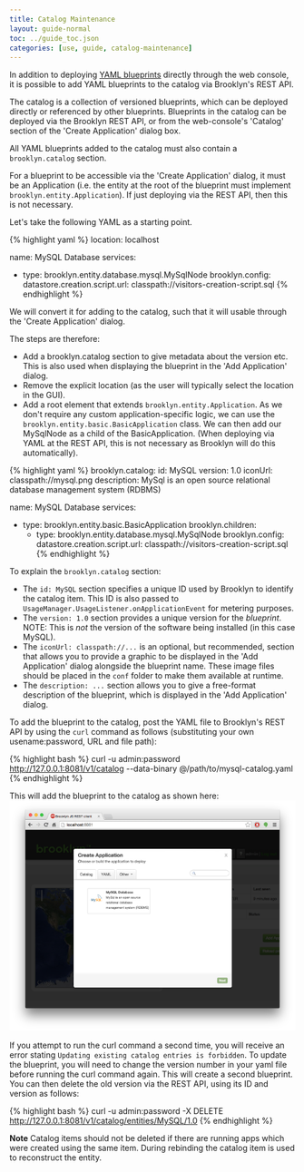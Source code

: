 ```yaml
---
title: Catalog Maintenance
layout: guide-normal
toc: ../guide_toc.json
categories: [use, guide, catalog-maintenance]
---
```


In addition to deploying [YAML blueprints](creating-yaml.md) directly through the web console, it is possible
to add YAML blueprints to the catalog via Brooklyn's REST API.

The catalog is a collection of versioned blueprints, which can be deployed directly or referenced 
by other blueprints.  Blueprints in the catalog can be deployed via the Brooklyn REST API, or from 
the web-console's 'Catalog' section of the 'Create Application' dialog box.

All YAML blueprints added to the catalog must also contain a `brooklyn.catalog` section. 

For a blueprint to be accessible via the 'Create Application' dialog, it must be an Application 
(i.e. the entity at the root of the blueprint must implement `brooklyn.entity.Application`).
If just deploying via the REST API, then this is not necessary.

<!--
TODO: Add section that explains how to add plain entities to the catalog and use them either from the App Wizard,
(and entity UI) or embed the catalog id + version in another YAML
-->

Let's take the following YAML as a starting point.

{% highlight yaml %}
location: localhost

name: MySQL Database
services:
- type: brooklyn.entity.database.mysql.MySqlNode
  brooklyn.config:
    datastore.creation.script.url: classpath://visitors-creation-script.sql
{% endhighlight %}

We will convert it for adding to the catalog, such that it will usable through the 
'Create Application' dialog.

The steps are therefore:

* Add a brooklyn.catalog section to give metadata about the version etc. This is also used 
  when displaying the blueprint in the 'Add Application' dialog.
* Remove the explicit location (as the user will typically select the location in the GUI).
* Add a root element that extends `brooklyn.entity.Application`. As we don't require any
  custom application-specific logic, we can use the `brooklyn.entity.basic.BasicApplication` 
  class. We can then add our MySqlNode as a child of the BasicApplication. 
  (When deploying via YAML at the REST API, this is not necessary as Brooklyn will do this 
  automatically).

{% highlight yaml %}
brooklyn.catalog:
  id: MySQL
  version: 1.0
  iconUrl: classpath://mysql.png
  description: MySql is an open source relational database management system (RDBMS)

name: MySQL Database
services:
- type: brooklyn.entity.basic.BasicApplication
  brooklyn.children:
  - type: brooklyn.entity.database.mysql.MySqlNode
    brooklyn.config:
      datastore.creation.script.url: classpath://visitors-creation-script.sql
{% endhighlight %}

<!--
TODO: Add documentation to explain that the brooklyn.catalog section can contain a libraries array, each item pointing to 
an OSGi bundle where the code for the blueprint is hosted. Every type from the blueprint will be searched for in the 
libraries first and then on the standard Brooklyn classpath.*
-->

To explain the `brooklyn.catalog` section:

- The `id: MySQL` section specifies a unique ID used by Brooklyn to identify the catalog item. This ID is also passed to 
`UsageManager.UsageListener.onApplicationEvent` for metering purposes.
- The `version: 1.0` section provides a unique version for the *blueprint*. NOTE: This is *not* the version of the software
being installed (in this case MySQL).
- The `iconUrl: classpath://...` is an optional, but recommended, section that allows you to provide a graphic to be 
displayed in the 'Add Application' dialog alongside the blueprint name. These image files should be placed in the 
`conf` folder to make them available at runtime.
- The `description: ...` section allows you to give a free-format description of the blueprint, which is displayed in the 
'Add Application' dialog.

To add the blueprint to the catalog, post the YAML file to Brooklyn's REST API by using the `curl` command as
follows (substituting your own usename:password, URL and file path):

{% highlight bash %}
curl -u admin:password http://127.0.0.1:8081/v1/catalog --data-binary @/path/to/mysql-catalog.yaml
{% endhighlight %}

This will add the blueprint to the catalog as shown here:
[![MySQL in Brooklyn Catalog](mysql-in-catalog-w700.png "MySQL in Brooklyn Catalog")](mysql-in-catalog.png) 

If you attempt to run the curl command a second time, you will receive an error stating `Updating existing catalog entries is forbidden`.
To update the blueprint, you will need to change the version number in your yaml file before running the curl command 
again. This will create a second blueprint. You can then delete the old version via the REST API, using its ID and version
as follows:

{% highlight bash %}
curl -u admin:password -X DELETE http://127.0.0.1:8081/v1/catalog/entities/MySQL/1.0
{% endhighlight %}

**Note** Catalog items should not be deleted if there are running apps which were created using the same item. During
rebinding the catalog item is used to reconstruct the entity.

<!--
TODO: Add documentation about adding policies to the catalog, and explaining how to add items to 
the UI using the plus icon on the catalog tab*

TODO: describe entity addition (this just covers app addition)

TODO: describe how to use the web-console GUI
-->
